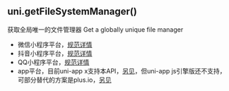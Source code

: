 ## uni.getFileSystemManager()

获取全局唯一的文件管理器
Get a globally unique file manager

- 微信小程序平台，[规范详情](https://developers.weixin.qq.com/miniprogram/dev/api/wx.getFileSystemManager.html)
- 抖音小程序平台，[规范详情](https://developer.open-douyin.com/docs/resource/zh-CN/interaction/develop/api/file/tt-get-file-system-manager/)
- QQ小程序平台，[规范详情](https://q.qq.com/wiki/develop/miniprogram/API/file/qq.getFileSystemManager.html)
- app平台，目前uni-app x支持本API，[另见](https://doc.dcloud.net.cn/uni-app-x/api/get-file-system-manager.html)，但uni-app js引擎版还不支持，可部分替代的方案是plus.io，[另见](https://www.html5plus.org/doc/zh_cn/io.html)
